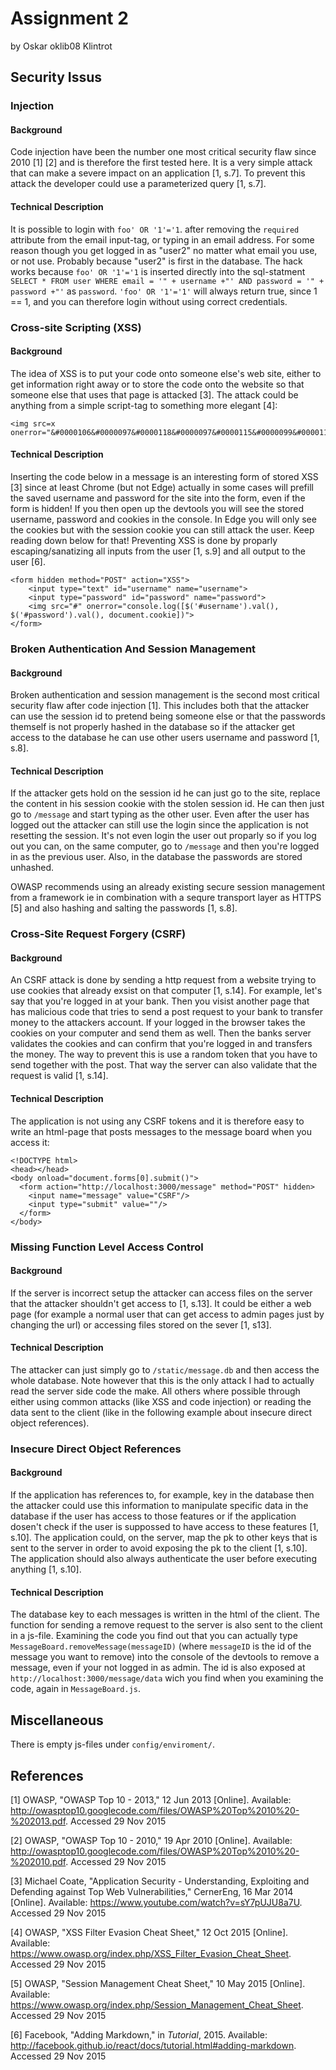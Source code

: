 # Assignment 2
by Oskar oklib08 Klintrot

## Security Issus

### Injection

#### Background

Code injection have been the number one most critical security flaw since 2010 [1] [2] and is therefore the first tested here. It is a very simple attack that can make a severe impact on an application [1, s.7]. To prevent this attack the developer could use a parameterized query [1, s.7].

#### Technical Description

It is possible to login with `foo' OR '1'='1`.  after removing the `required` attribute from the email input-tag, or typing in an email address. For some reason though you get logged in as "user2" no matter what email you use, or not use. Probably because "user2" is first in the database. The hack works because `foo' OR '1'='1` is inserted directly into the sql-statment `SELECT * FROM user WHERE email = '" + username +"' AND password = '" + password +"'` as `password`. `'foo' OR '1'='1'` will always return true, since 1 == 1, and you can therefore login without using correct credentials.

### Cross-site Scripting (XSS)

#### Background

The idea of XSS is to put your code onto someone else's web site, either to get information right away or to store the code onto the website so that someone else that uses that page is attacked [3]. The attack could be anything from a simple script-tag to something more elegant [4]:
```
<img src=x onerror="&#0000106&#0000097&#0000118&#0000097&#0000115&#0000099&#0000114&#0000105&#0000112&#0000116&#0000058&#0000097&#0000108&#0000101&#0000114&#0000116&#0000040&#0000039&#0000088&#0000083&#0000083&#0000039&#0000041">
```

#### Technical Description

Inserting the code below in a message is an interesting form of stored XSS [3] since at least Chrome (but not Edge) actually in some cases will prefill the saved username and password for the site into the form, even if the form is hidden! If you then open up the devtools you will see the stored username, password and cookies in the console. In Edge you will only see the cookies but with the session cookie you can still attack the user. Keep reading down below for that! Preventing XSS is done by proparly escaping/sanatizing all inputs from the user [1, s.9] and all output to the user [6].
```
<form hidden method="POST" action="XSS">
    <input type="text" id="username" name="username">
    <input type="password" id="password" name="password">
    <img src="#" onerror="console.log([$('#username').val(), $('#password').val(), document.cookie])">
</form>
```

### Broken Authentication And Session Management

#### Background

Broken authentication and session management is the second most critical security flaw after code injection [1]. This includes both that the attacker can use the session id to pretend being someone else or that the passwords themself is not properly hashed in the database so if the attacker get access to the database he can use other users username and password [1, s.8].

#### Technical Description

If the attacker gets hold on the session id he can just go to the site, replace the content in his session cookie with the stolen session id. He can then just go to `/message` and start typing as the other user. Even after the user has logged out the attacker can still use the login since the application is not resetting the session. It's not even login the user out proparly so if you log out you can, on the same computer, go to `/message` and then you're logged in as the previous user. Also, in the database the passwords are stored unhashed.

OWASP recommends using an already existing secure session management from a framework ie in combination with a sequre transport layer as HTTPS [5] and also hashing and salting the passwords [1, s.8].

### Cross-Site Request Forgery (CSRF)

#### Background

An CSRF attack is done by sending a http request from a website trying to use cookies that already exsist on that computer [1, s.14]. For example, let's say that you're logged in at your bank. Then you visist another page that has malicious code that tries to send a post request to your bank to transfer money to the attackers account. If your logged in the browser takes the cookies on your computer and send them as well. Then the banks server validates the cookies and can confirm that you're logged in and transfers the money. The way to prevent this is use a random token that you have to send together with the post. That way the server can also validate that the request is valid [1, s.14].

#### Technical Description

The application is not using any CSRF tokens and it is therefore easy to write an html-page that posts messages to the message board when you access it:
```
<!DOCTYPE html>
<head></head>
<body onload="document.forms[0].submit()">
  <form action="http://localhost:3000/message" method="POST" hidden>
    <input name="message" value="CSRF"/>
    <input type="submit" value=""/>
  </form>
</body>
```

### Missing Function Level Access Control

#### Background

If the server is incorrect setup the attacker can access files on the server that the attacker shouldn't get access to [1, s.13]. It could be either a web page (for example a normal user that can get access to admin pages just by changing the url) or accessing files stored on the sever [1, s13].

#### Technical Description

The attacker can just simply go to `/static/message.db` and then access the whole database. Note however that this is the only attack I had to actually read the server side code the make. All others where possible through either using common attacks (like XSS and code injection) or reading the data sent to the client (like in the following example about insecure direct object references).

### Insecure Direct Object References

#### Background

If the application has references to, for example, key in the database then the attacker could use this information to manipulate specific data in the database if the user has access to those features or if the application dosen't check if the user is suppossed to have access to these features [1, s.10]. The application could, on the server, map the pk to other keys that is sent to the server in order to avoid exposing the pk to the client [1, s.10]. The application should also always authenticate the user before executing anything [1, s.10].

#### Technical Description

The database key to each messages is written in the html of the client. The function for sending a remove request to the server is also sent to the client in a js-file. Examining the code you find out that you can actually type `MessageBoard.removeMessage(messageID)` (where `messageID` is the id of the message you want to remove) into the console of the devtools to remove a message, even if your not logged in as admin. The id is also exposed at `http://localhost:3000/message/data` wich you find when you examining the code, again in `MessageBoard.js`.

## Miscellaneous

There is empty js-files under `config/enviroment/`.

## References
[1] OWASP, "OWASP Top 10 - 2013," 12 Jun 2013 [Online]. Available: http://owasptop10.googlecode.com/files/OWASP%20Top%2010%20-%202013.pdf. Accessed 29 Nov 2015

[2] OWASP, "OWASP Top 10 - 2010," 19 Apr 2010 [Online]. Available: http://owasptop10.googlecode.com/files/OWASP%20Top%2010%20-%202010.pdf. Accessed 29 Nov 2015

[3] Michael Coate, "Application Security - Understanding, Exploiting and Defending against Top Web Vulnerabilities," CernerEng, 16 Mar 2014 [Online]. Available: https://www.youtube.com/watch?v=sY7pUJU8a7U. Accessed 29 Nov 2015

[4] OWASP, "XSS Filter Evasion Cheat Sheet," 12 Oct 2015 [Online]. Available: https://www.owasp.org/index.php/XSS_Filter_Evasion_Cheat_Sheet. Accessed 29 Nov 2015

[5] OWASP, "Session Management Cheat Sheet," 10 May 2015 [Online]. Available: https://www.owasp.org/index.php/Session_Management_Cheat_Sheet. Accessed 29 Nov 2015

[6] Facebook, "Adding Markdown," in _Tutorial_, 2015. Available: http://facebook.github.io/react/docs/tutorial.html#adding-markdown. Accessed 29 Nov 2015
